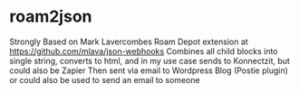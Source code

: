 # roam2json
Strongly Based on Mark Lavercombes Roam Depot extension at https://github.com/mlava/json-webhooks
Combines all child blocks into single string, converts to html, and in my use case sends to Konnectzit, but could also be Zapier
Then sent via email to Wordpress Blog (Postie plugin) or could also be used to send an email to someone
